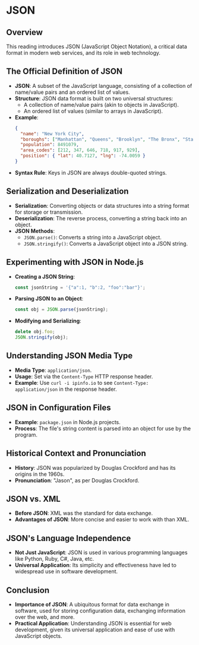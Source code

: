 # JSON

## Overview

This reading introduces JSON (JavaScript Object Notation), a critical data format in modern web services, and its role in web technology.

## The Official Definition of JSON
- **JSON**: A subset of the JavaScript language, consisting of a collection of name/value pairs and an ordered list of values.
- **Structure**: JSON data format is built on two universal structures:
  - A collection of name/value pairs (akin to objects in JavaScript).
  - An ordered list of values (similar to arrays in JavaScript).
- **Example**:
  ```json
  {
    "name": "New York City",
    "boroughs": ["Manhattan", "Queens", "Brooklyn", "The Bronx", "Staten Island"],
    "population": 8491079,
    "area_codes": [212, 347, 646, 718, 917, 929],
    "position": { "lat": 40.7127, "lng": -74.0059 }
  }
  ```
- **Syntax Rule**: Keys in JSON are always double-quoted strings.

## Serialization and Deserialization
- **Serialization**: Converting objects or data structures into a string format for storage or transmission.
- **Deserialization**: The reverse process, converting a string back into an object.
- **JSON Methods**:
  - `JSON.parse()`: Converts a string into a JavaScript object.
  - `JSON.stringify()`: Converts a JavaScript object into a JSON string.

## Experimenting with JSON in Node.js
- **Creating a JSON String**:
  ```javascript
  const jsonString = '{"a":1, "b":2, "foo":"bar"}';
  ```
- **Parsing JSON to an Object**:
  ```javascript
  const obj = JSON.parse(jsonString);
  ```
- **Modifying and Serializing**:
  ```javascript
  delete obj.foo;
  JSON.stringify(obj);
  ```

## Understanding JSON Media Type
- **Media Type**: `application/json`.
- **Usage**: Set via the `Content-Type` HTTP response header.
- **Example**: Use `curl -i ipinfo.io` to see `Content-Type: application/json` in the response header.

## JSON in Configuration Files
- **Example**: `package.json` in Node.js projects.
- **Process**: The file's string content is parsed into an object for use by the program.

## Historical Context and Pronunciation
- **History**: JSON was popularized by Douglas Crockford and has its origins in the 1960s.
- **Pronunciation**: "Jason", as per Douglas Crockford.

## JSON vs. XML
- **Before JSON**: XML was the standard for data exchange.
- **Advantages of JSON**: More concise and easier to work with than XML.

## JSON's Language Independence
- **Not Just JavaScript**: JSON is used in various programming languages like Python, Ruby, C#, Java, etc.
- **Universal Application**: Its simplicity and effectiveness have led to widespread use in software development.

## Conclusion
- **Importance of JSON**: A ubiquitous format for data exchange in software, used for storing configuration data, exchanging information over the web, and more.
- **Practical Application**: Understanding JSON is essential for web development, given its universal application and ease of use with JavaScript objects.